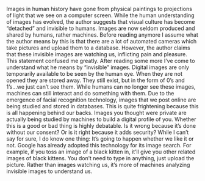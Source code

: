 Images in human history have gone from physical paintings to projections of light that we see on a computer screen. While the human understanding of images has evolved, the author suggests that visual culture has become “detached” and invisible to humans. Images are now seldom produced and shared by humans, rather machines. Before reading anymore I assume what the author means by this is that there are a lot of automated cameras which take pictures and upload them to a database. However, the author claims that these invisible images are watching us, inflicting pain and pleasure. This statement confused me greatly. After reading some more I’ve come to understand what he means by “invisible” images. Digital images are only temporarily available to be seen by the human eye. When they are not opened they are stored away. They still exist, but in the form of 0’s and 1’s...we just can’t see them. While humans can no longer see these images, machines can still interact and do something with them. Due to the emergence of facial recognition technology, images that we post online are being studied and stored in databases. This is quite frightening because this is all happening behind our backs. Images you thought were private are actually being studied by machines to build a digital profile of you. Whether this is a good or bad thing is highly debatable. Is it wrong because it’s done without our consent? Or is it right because it adds security? While I can’t say for sure, I do know one thing: It’s going to happen whether we like it or not. Google has already adopted this technology for its image search. For example, if you toss an image of a black kitten in, it’ll give you other related images of black kittens. You don’t need to type in anything, just upload the picture. Rather than images watching us, it’s more of machines analyzing invisible images to understand us.
